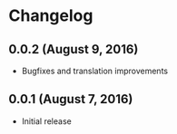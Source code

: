 # Changelog

## 0.0.2 (August 9, 2016)

- Bugfixes and translation improvements

## 0.0.1 (August 7, 2016)

- Initial release
